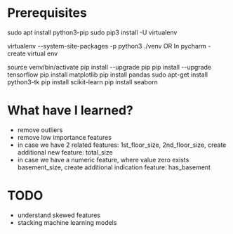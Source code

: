 # Prerequisites

sudo apt install python3-pip
sudo pip3 install -U virtualenv


virtualenv --system-site-packages -p python3 ./venv
OR
In pycharm - create virtual env

source venv/bin/activate
pip install --upgrade pip
pip install --upgrade tensorflow
pip install matplotlib
pip install pandas
sudo apt-get install python3-tk
pip install scikit-learn
pip install seaborn


# What have I learned?

- remove outliers
- remove low importance features
- in case we have 2 related features: 1st_floor_size, 2nd_floor_size, 
create additional new feature: total_size
- in case we have a numeric feature, where value zero exists basement_size, 
create additional indication feature: has_basement

# TODO
- understand skewed features
- stacking machine learning models